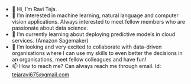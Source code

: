 - 👋 Hi, I’m Ravi Teja.
- 👀 I’m interested in machine learning, natural language and computer vision applications. Always interested to meet fellow members who are passionate about data science.
- 🌱 I’m currently learning about deploying predictive models in cloud services. (Amazon Sagemaker)
- 💞️ I’m looking and very excited to collaborate with data-driven organisations where I can use my skills to even better the decisions in an organisations, meet fellow colleagues and have fun!
- 📫 How to reach me? Can always reach me through email. Id: tejaravi675@gmail.com

<!---
tejaravi675/tejaravi675 is a ✨ special ✨ repository because its `README.md` (this file) appears on your GitHub profile.
You can click the Preview link to take a look at your changes.
--->

